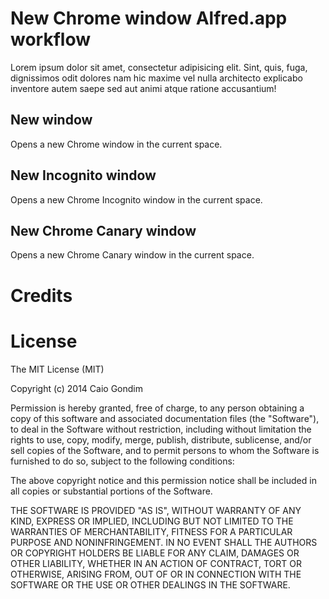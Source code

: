 # New Chrome window Alfred.app workflow

Lorem ipsum dolor sit amet, consectetur adipisicing elit. Sint, quis, fuga,
dignissimos odit dolores nam hic maxime vel nulla architecto explicabo inventore
autem saepe sed aut animi atque ratione accusantium!

## New window

Opens a new Chrome window in the current space.


## New Incognito window

Opens a new Chrome Incognito window in the current space.

## New Chrome Canary window

Opens a new Chrome Canary window in the current space.


# Credits


# License

The MIT License (MIT)

Copyright (c) 2014 Caio Gondim

Permission is hereby granted, free of charge, to any person obtaining a copy
of this software and associated documentation files (the "Software"), to deal
in the Software without restriction, including without limitation the rights
to use, copy, modify, merge, publish, distribute, sublicense, and/or sell
copies of the Software, and to permit persons to whom the Software is
furnished to do so, subject to the following conditions:

The above copyright notice and this permission notice shall be included in all
copies or substantial portions of the Software.

THE SOFTWARE IS PROVIDED "AS IS", WITHOUT WARRANTY OF ANY KIND, EXPRESS OR
IMPLIED, INCLUDING BUT NOT LIMITED TO THE WARRANTIES OF MERCHANTABILITY,
FITNESS FOR A PARTICULAR PURPOSE AND NONINFRINGEMENT. IN NO EVENT SHALL THE
AUTHORS OR COPYRIGHT HOLDERS BE LIABLE FOR ANY CLAIM, DAMAGES OR OTHER
LIABILITY, WHETHER IN AN ACTION OF CONTRACT, TORT OR OTHERWISE, ARISING FROM,
OUT OF OR IN CONNECTION WITH THE SOFTWARE OR THE USE OR OTHER DEALINGS IN THE
SOFTWARE.
